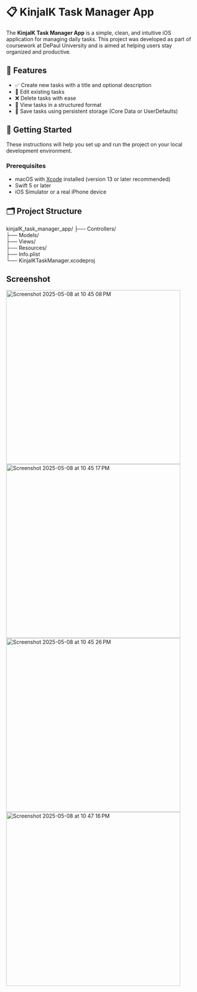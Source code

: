 # 📋 KinjalK Task Manager App

The **KinjalK Task Manager App** is a simple, clean, and intuitive iOS application for managing daily tasks. This project was developed as part of coursework at DePaul University and is aimed at helping users stay organized and productive.

## 📱 Features

- ✅ Create new tasks with a title and optional description
- 📝 Edit existing tasks
- ❌ Delete tasks with ease
- 📂 View tasks in a structured format
- 💾 Save tasks using persistent storage (Core Data or UserDefaults)

## 🚀 Getting Started

These instructions will help you set up and run the project on your local development environment.

### Prerequisites

- macOS with [Xcode](https://developer.apple.com/xcode/) installed (version 13 or later recommended)
- Swift 5 or later
- iOS Simulator or a real iPhone device

## 🗂️ Project Structure
kinjalK_task_manager_app/
├── Controllers/        
├── Models/             
├── Views/         
├── Resources/          
├── Info.plist          
└── KinjalKTaskManager.xcodeproj 


## Screenshot
<img width="466" alt="Screenshot 2025-05-08 at 10 45 08 PM" src="https://github.com/user-attachments/assets/a629c184-7014-47fd-b8a2-4f8cffc25df1" />

<img width="466" alt="Screenshot 2025-05-08 at 10 45 17 PM" src="https://github.com/user-attachments/assets/1fd877df-5950-4bb4-aa5b-cc7991c5face" />

<img width="466" alt="Screenshot 2025-05-08 at 10 45 26 PM" src="https://github.com/user-attachments/assets/add47b3c-67bc-4794-b2d7-6870be457b71" />

<img width="466" alt="Screenshot 2025-05-08 at 10 47 16 PM" src="https://github.com/user-attachments/assets/bd016bfc-74ad-41d0-9072-6934eae8c110" />



